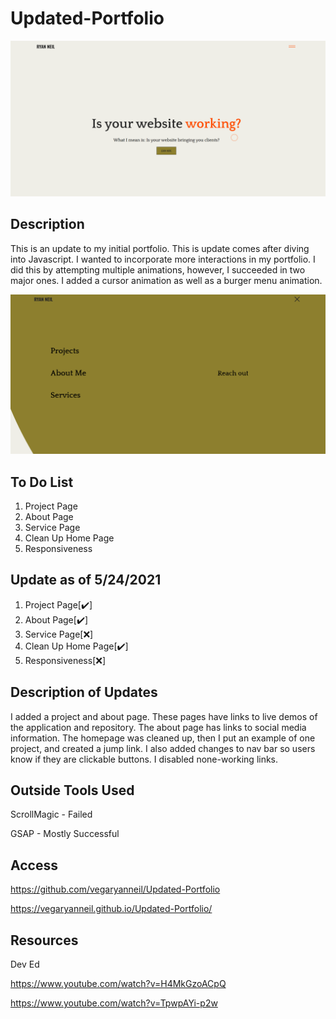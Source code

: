 # Updated-Portfolio

![Landing Page](images/landingPageUpdate.png)
## Description

This is an update to my initial portfolio. This is update comes after diving into Javascript. I wanted to incorporate more interactions in my portfolio. I did this by attempting multiple animations, however, I succeeded in two major ones. I added a cursor animation as well as a burger menu animation.

![Nav Page](images/burgerMenuUpdate.png)

## To Do List
1. Project Page
2. About Page
3. Service Page
4. Clean Up Home Page
5. Responsiveness

## Update as of 5/24/2021
1. Project Page[✔️]
2. About Page[✔️]
3. Service Page[❌]
4. Clean Up Home Page[✔️]
5. Responsiveness[❌]

## Description of Updates

I added a project and about page. These pages have links to live demos of the application and repository. The about page has links to social media information. The homepage was cleaned up, then I put an example of one project, and created a jump link. I also added changes to nav bar so users know if they are clickable buttons. I disabled none-working links.

## Outside Tools Used
ScrollMagic - Failed

GSAP - Mostly Successful
## Access

https://github.com/vegaryanneil/Updated-Portfolio

https://vegaryanneil.github.io/Updated-Portfolio/

## Resources

Dev Ed

https://www.youtube.com/watch?v=H4MkGzoACpQ

https://www.youtube.com/watch?v=TpwpAYi-p2w